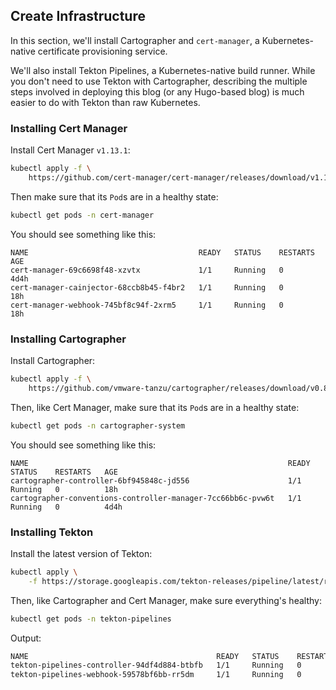 ## Create Infrastructure

In this section, we'll install Cartographer and `cert-manager`, a
Kubernetes-native certificate provisioning service.

We'll also install Tekton Pipelines, a Kubernetes-native build runner. While you
don't need to use Tekton with Cartographer, describing the multiple steps
involved in deploying this blog (or any Hugo-based blog) is much easier to do
with Tekton than raw Kubernetes.

### Installing Cert Manager

Install Cert Manager `v1.13.1`:

```sh
kubectl apply -f \
    https://github.com/cert-manager/cert-manager/releases/download/v1.13.1/cert-manager.yaml
```

Then make sure that its `Pod`s are in a healthy state:

```sh
kubectl get pods -n cert-manager
```

You should see something like this:

```text
NAME                                      READY   STATUS    RESTARTS   AGE
cert-manager-69c6698f48-xzvtx             1/1     Running   0          4d4h
cert-manager-cainjector-68ccb8b45-f4br2   1/1     Running   0          18h
cert-manager-webhook-745bf8c94f-2xrm5     1/1     Running   0          18h
```

### Installing Cartographer

Install Cartographer:

```sh
kubectl apply -f \
    https://github.com/vmware-tanzu/cartographer/releases/download/v0.8.2/cartographer.yaml
```

Then, like Cert Manager, make sure that its `Pod`s are in a healthy state:

```sh
kubectl get pods -n cartographer-system
```

You should see something like this:

```text
NAME                                                          READY   STATUS    RESTARTS   AGE
cartographer-controller-6bf945848c-jd556                      1/1     Running   0          18h
cartographer-conventions-controller-manager-7cc66bb6c-pvw6t   1/1     Running   0          4d4h
```

### Installing Tekton

Install the latest version of Tekton:

```sh
kubectl apply \
    -f https://storage.googleapis.com/tekton-releases/pipeline/latest/release.yaml
```

Then, like Cartographer and Cert Manager, make sure everything's healthy:

```sh
kubectl get pods -n tekton-pipelines
```

Output:

```sh
NAME                                          READY   STATUS    RESTARTS   AGE
tekton-pipelines-controller-94df4d884-btbfb   1/1     Running   0          3d17h
tekton-pipelines-webhook-59578bf6bb-rr5dm     1/1     Running   0          28h
```
